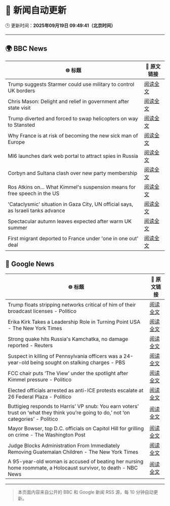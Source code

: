 # 🧠 新闻自动更新

🕒 更新时间：**2025年09月19日 09:49:41（北京时间）**

---

## 🌍 BBC News

| 🌐 标题 | 🔗 原文链接 |
|--------|-------------|
| Trump suggests Starmer could use military to control UK borders | [阅读全文](https://www.bbc.com/news/articles/cpd91wjypj9o?at_medium=RSS&at_campaign=rss) |
| Chris Mason: Delight and relief in government after state visit | [阅读全文](https://www.bbc.com/news/articles/cvgn3445655o?at_medium=RSS&at_campaign=rss) |
| Trump diverted and forced to swap helicopters on way to Stansted | [阅读全文](https://www.bbc.com/news/articles/c1wg8nq0p3ro?at_medium=RSS&at_campaign=rss) |
| Why France is at risk of becoming the new sick man of Europe | [阅读全文](https://www.bbc.com/news/articles/cvg9n6vr2eyo?at_medium=RSS&at_campaign=rss) |
| MI6 launches dark web portal to attract spies in Russia | [阅读全文](https://www.bbc.com/news/articles/c0r0vk1j4j8o?at_medium=RSS&at_campaign=rss) |
| Corbyn and Sultana clash over new party membership | [阅读全文](https://www.bbc.com/news/articles/cgkn3v1e7g3o?at_medium=RSS&at_campaign=rss) |
| Ros Atkins on… What Kimmel's suspension means for free speech in the US | [阅读全文](https://www.bbc.com/news/videos/crme42nr8exo?at_medium=RSS&at_campaign=rss) |
| 'Cataclysmic' situation in Gaza City, UN official says, as Israeli tanks advance | [阅读全文](https://www.bbc.com/news/articles/c5y8l46m5evo?at_medium=RSS&at_campaign=rss) |
| Spectacular autumn leaves expected after warm UK summer | [阅读全文](https://www.bbc.com/weather/articles/c5yvd830p37o?at_medium=RSS&at_campaign=rss) |
| First migrant deported to France under 'one in one out' deal | [阅读全文](https://www.bbc.com/news/articles/ckg653r06jgo?at_medium=RSS&at_campaign=rss) |

## 📰 Google News

| 🌐 标题 | 🔗 原文链接 |
|--------|-------------|
| Trump floats stripping networks critical of him of their broadcast licenses - Politico | [阅读全文](https://news.google.com/rss/articles/CBMiwwFBVV95cUxOY2NTUWJabzU5amg4b19IbmxBdVozQnhYNGtxUFpXRWl3Y2VwLS0tRGQxNnhaWGt2bTRVWEhob2dhT3QtX2IzSWIxRVdjMW56cE9KQlExUkVGLWNZRm9lVkpsc0ZQRWhGdUZZcmdXbXBubHgtTkF1UmRDeFhIMXRaeGE4cjM5N0VFeFpQZFlGS3g5amdjTGhTR0JYUUtKWF9mZHpvSzdzWXlGOXdFaXRKblNrdnVhR0dFXzUwNjRNSkVRMXM?oc=5) |
| Erika Kirk Takes a Leadership Role in Turning Point USA - The New York Times | [阅读全文](https://news.google.com/rss/articles/CBMif0FVX3lxTE80VzJ0SGFEZzg2dndDU3dnaV9sTEppSDY2NHdHZVNjQ0JYbTFpTUt3UERQLWtac0RBYy1OWl9vaWFWZk55amZYSk9JcmV0TjJOMi1LSlRCQ0c3a0dXTGR6Z05TOUlLLXRHdVgwb2MxTUljQ1dnUC1nSVZPbDJteTQ?oc=5) |
| Strong quake hits Russia's Kamchatka, no damage reported - Reuters | [阅读全文](https://news.google.com/rss/articles/CBMi0wFBVV95cUxNMG1jekl1NU5TNHBQUFNMczBhaV9jMkl4S0lKb2NIVDlTRTFoMzl5Q3RxaWk4eTMxTkw3LUdudTdUelNsZXE0OWpqNGE0cl9KWmlQeGF3aTd5RHQ0akpuRUJwN0xpc293bk8xS1hIeVQxQjBsVkdaM1lKSGtiTjh5dUMwZjYzMU4wcmhHR1FzT1Z2MENXd0pkRTRlS1dMY3FpdUZaYk1XdzFqa1NyOEFwOW1oUHhGOW9pQVIwdU84S3c4blJvcUl2NVAwd3dVb3VLZ280?oc=5) |
| Suspect in killing of Pennsylvania officers was a 24-year-old being sought on stalking charges - PBS | [阅读全文](https://news.google.com/rss/articles/CBMiiAFBVV95cUxPN0pxQTJOcXdaTGRRdFlMbWhTeUZxaHdmaGdtdzBFc3dzQUIxbV92RzE1VnlTVkNMRDBRUnlFZUlsZEljR3E1ZW9ybEZJNTdGck9pbHRSWnV6MXFFZnJ1WDlaVmV5aVRjdmxwYy1KanNJaFlsX1UyQVJ4Z0xIcXNmbWpLWkZaOTlF?oc=5) |
| FCC chair puts ‘The View’ under the spotlight after Kimmel pressure - Politico | [阅读全文](https://news.google.com/rss/articles/CBMigAFBVV95cUxOM201V0dKUGxPVDc3eU0yendoUmtpMjc1RkpxNk52QVhqaEVldFVMZThKTTA4QXltaEltZW5QWFJBcU5rT3Y0SEZLYzNndGtEWWVvZnlXTHc5cENsMm1STUFONWx5dE5fSXpiMzZyZ3lVVG9mT1pyY09pWC16azlJRA?oc=5) |
| Elected officials arrested as anti-ICE protests escalate at 26 Federal Plaza - Politico | [阅读全文](https://news.google.com/rss/articles/CBMic0FVX3lxTFBwSzdTcUVia2x2Q2l2a296ZGs0dGlrMnM2UzBvb1I5XzRVOERQUHF5MFhkZXNZNEpWUFBBYV95ZHUtVHFxWWlzenl2ajFnY0ZTN2tURHFGbDdyVHZZWDFXemgzUUhBc2VPWDJYbHN3OG5IbTQ?oc=5) |
| Buttigieg responds to Harris’ VP snub: You earn voters’ trust on ‘what they think you’re going to do,’ not ‘on categories’ - Politico | [阅读全文](https://news.google.com/rss/articles/CBMikAFBVV95cUxPa3lTT2FaOW1MZ3hYLW1NZXFUWmZTc1V6eFhNOW0zcGgyQ0hfdjh5MGY5NDZkbzRFeUVSdm5wX2ZZTXRUelJOOGsyMXl0T1pGeWVnMTBQZVktbEJmTTZybENsdUg2VjVVMmZwZk1EWldLSng2bUc2N1NSOW5WeXV3YkNmTkJaVk9DX0REM2c2c1g?oc=5) |
| Mayor Bowser, top D.C. officials on Capitol Hill for grilling on crime - The Washington Post | [阅读全文](https://news.google.com/rss/articles/CBMikwFBVV95cUxQcWllZGtWWVNNMGk2cXI0b1ItTEpLTG9Id2dkeFpPY196UDUxWUJHZEd2dFp6QmtsUU51YnNBNFZVRjNzVHF2TVREYTVQcTlkYlcxU0x4eXh2aG1iSGxMaG81eVFTelJmQm1LZVZ0UTlpb1p4SlRiVVJ0LXpPX1VQOHJKWmhaLV8yV0ZBZG9EMUZab3M?oc=5) |
| Judge Blocks Administration From Immediately Removing Guatemalan Children - The New York Times | [阅读全文](https://news.google.com/rss/articles/CBMiiwFBVV95cUxOczBHWEpoaG0xaENLT0RZYmxZLVlCMmlWZnVYUzB6ZzlURjNfWFNnSkxOYURHbUNfUEItRnZyVFJWOE5KX0Q2S2FwLU1lWUZRRHl4S1FKWUthcHUyZm82VnJqU2hOUGdnSkZkNFFndTQ3RDBVVFVjQzNqTnFldDNCNHZEdFp4Yk1JMkJr?oc=5) |
| A 95-year-old woman is accused of beating her nursing home roommate, a Holocaust survivor, to death - NBC News | [阅读全文](https://news.google.com/rss/articles/CBMiugFBVV95cUxNRFBQMy0yd3hvTHJyamJQaUFSdzFOTkYwbDRCaXhObW1TeGdNbjJfWDNGcjdVc09EQUd3d2w4RUpXM2dUMjdlSWZXbHlaS0lPRzNOX0ZMWUtqMENnUUZXaklkTC0tcUdBaUNWTl9yaW1sSXpXbHFPVUhiTk5XeEVVTzJZVUV5TDM4U2h5NThFUExwSDN6a1Q0NnlyeFJoS3Z4OHZVQVQxU1ZDdlBscGI3M0V2VU1NeDRyemfSAVZBVV95cUxPVWpCbE9WU0tZVEFwVmFRM0lfNm1rbDdfaFhYUjR4TFB4dEVIdmYzQkh4akpiSUVyVXZXRUNfT1hSUnU0bHBWR3k4NDk5SWFaUHpGRmRPQQ?oc=5) |

---
> 本页面内容来自公开的 BBC 和 Google 新闻 RSS 源，每 10 分钟自动更新。